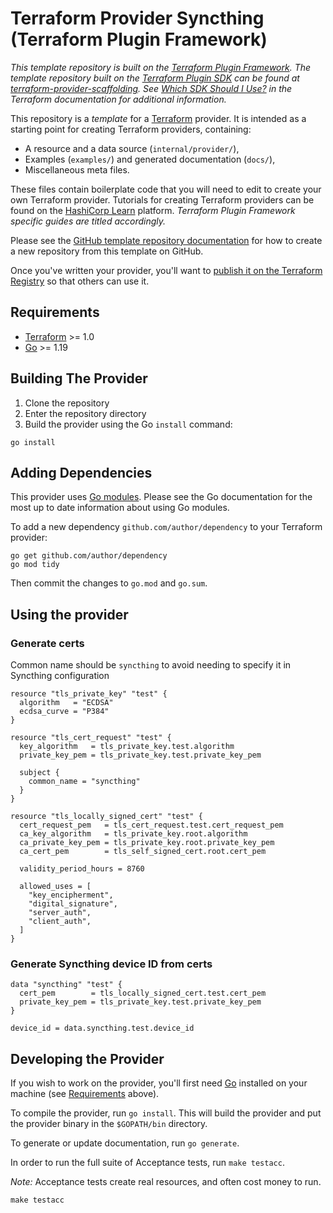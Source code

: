 # Terraform Provider Syncthing (Terraform Plugin Framework)

_This template repository is built on the [Terraform Plugin Framework](https://github.com/hashicorp/terraform-plugin-framework). The template repository built on the [Terraform Plugin SDK](https://github.com/hashicorp/terraform-plugin-sdk) can be found at [terraform-provider-scaffolding](https://github.com/hashicorp/terraform-provider-scaffolding). See [Which SDK Should I Use?](https://www.terraform.io/docs/plugin/which-sdk.html) in the Terraform documentation for additional information._

This repository is a *template* for a [Terraform](https://www.terraform.io) provider. It is intended as a starting point for creating Terraform providers, containing:

- A resource and a data source (`internal/provider/`),
- Examples (`examples/`) and generated documentation (`docs/`),
- Miscellaneous meta files.

These files contain boilerplate code that you will need to edit to create your own Terraform provider. Tutorials for creating Terraform providers can be found on the [HashiCorp Learn](https://learn.hashicorp.com/collections/terraform/providers-plugin-framework) platform. _Terraform Plugin Framework specific guides are titled accordingly._

Please see the [GitHub template repository documentation](https://help.github.com/en/github/creating-cloning-and-archiving-repositories/creating-a-repository-from-a-template) for how to create a new repository from this template on GitHub.

Once you've written your provider, you'll want to [publish it on the Terraform Registry](https://www.terraform.io/docs/registry/providers/publishing.html) so that others can use it.

## Requirements

- [Terraform](https://www.terraform.io/downloads.html) >= 1.0
- [Go](https://golang.org/doc/install) >= 1.19

## Building The Provider

1. Clone the repository
1. Enter the repository directory
1. Build the provider using the Go `install` command:

```shell
go install
```

## Adding Dependencies

This provider uses [Go modules](https://github.com/golang/go/wiki/Modules).
Please see the Go documentation for the most up to date information about using Go modules.

To add a new dependency `github.com/author/dependency` to your Terraform provider:

```shell
go get github.com/author/dependency
go mod tidy
```

Then commit the changes to `go.mod` and `go.sum`.

## Using the provider

### Generate certs

Common name should be `syncthing` to avoid needing to specify it in Syncthing configuration

```shell
resource "tls_private_key" "test" {
  algorithm   = "ECDSA"
  ecdsa_curve = "P384"
}

resource "tls_cert_request" "test" {
  key_algorithm   = tls_private_key.test.algorithm
  private_key_pem = tls_private_key.test.private_key_pem

  subject {
    common_name = "syncthing"
  }
}

resource "tls_locally_signed_cert" "test" {
  cert_request_pem   = tls_cert_request.test.cert_request_pem
  ca_key_algorithm   = tls_private_key.root.algorithm
  ca_private_key_pem = tls_private_key.root.private_key_pem
  ca_cert_pem        = tls_self_signed_cert.root.cert_pem

  validity_period_hours = 8760

  allowed_uses = [
    "key_encipherment",
    "digital_signature",
    "server_auth",
    "client_auth",
  ]
}
```

### Generate Syncthing device ID from certs

```shell
data "syncthing" "test" {
  cert_pem        = tls_locally_signed_cert.test.cert_pem
  private_key_pem = tls_private_key.test.private_key_pem
}

device_id = data.syncthing.test.device_id
```

## Developing the Provider

If you wish to work on the provider, you'll first need [Go](http://www.golang.org) installed on your machine (see [Requirements](#requirements) above).

To compile the provider, run `go install`. This will build the provider and put the provider binary in the `$GOPATH/bin` directory.

To generate or update documentation, run `go generate`.

In order to run the full suite of Acceptance tests, run `make testacc`.

*Note:* Acceptance tests create real resources, and often cost money to run.

```shell
make testacc
```
